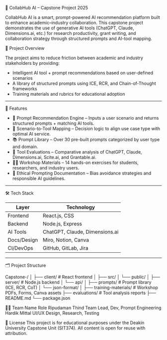  🤖 CollabHub AI – Capstone Project 2025

CollabHub AI is a smart, prompt-powered AI recommendation platform built to enhance academic–industry collaboration. This capstone project demonstrates the use of generative AI tools (ChatGPT, Claude, Dimensions.ai, etc.) for research productivity, grant writing, and collaboration strategy through structured prompts and AI-tool mapping.

 🚀 Project Overview

The project aims to reduce friction between academic and industry stakeholders by providing:

- Intelligent AI tool + prompt recommendations based on user-defined scenarios
- A library of structured prompts using ICE, RCR, and Chain-of-Thought frameworks
- Training materials and rubrics for educational adoption

---

 🧠 Features

- 📝 Prompt Recommendation Engine – Inputs a user scenario and returns structured prompts + matching AI tools.
- 🎯 Scenario-to-Tool Mapping – Decision logic to align use case type with optimal AI service.
- 📚 Prompt Library – Over 30 pre-built prompts categorized by user type and domain.
- 🧪 Tool Evaluations – Comparative analysis of ChatGPT, Claude, Dimensions.ai, Scite.ai, and Grantable.ai.
- 🧑‍🏫 Workshop Materials – 14 hands-on exercises for students, researchers, and industry users.
- 🧾 Ethical Prompting Documentation – Bias avoidance strategies and responsible AI guidelines.

---

 🛠️ Tech Stack

| Layer       | Technology         |
|------------|--------------------|
| Frontend   | React.js, CSS      |
| Backend    | Node.js, Express   |
| AI Tools   | ChatGPT, Claude, Dimensions.ai |
| Docs/Design| Miro, Notion, Canva |
| CI/DevOps  | GitHub, GitLab, Jira |

---

 🗂️ Project Structure

 Capstone-/
│
├── client/ # React frontend
│ ├── src/
│ └── public/
│
├── server/ # Node.js backend
│ └── api/
│
├── prompts/ # Prompt library (ICE, RCR, CoT)
│ └── json-format/
│
├── training-materials/ # Workshop PDFs, Forms, Canva assets
├── evaluations/ # Tool analysis reports
├── README.md
└── package.json


👨‍💻 Team
Name	Role
Ripudaman Thind	Team Lead, Dev, Prompt Engineering
Hardik Mittal	UI/UX Design, Research, Testing


📜 License
This project is for educational purposes under the Deakin University Capstone Unit (SIT374). All content is open for reuse with attribution.

